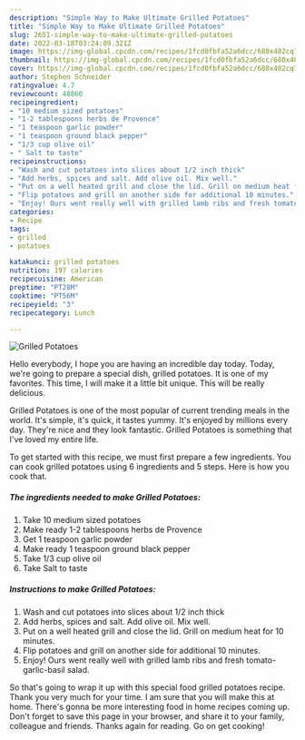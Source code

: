 ```yaml
---
description: "Simple Way to Make Ultimate Grilled Potatoes"
title: "Simple Way to Make Ultimate Grilled Potatoes"
slug: 2651-simple-way-to-make-ultimate-grilled-potatoes
date: 2022-03-18T03:24:09.321Z
image: https://img-global.cpcdn.com/recipes/1fcd0fbfa52a6dcc/680x482cq70/grilled-potatoes-recipe-main-photo.jpg
thumbnail: https://img-global.cpcdn.com/recipes/1fcd0fbfa52a6dcc/680x482cq70/grilled-potatoes-recipe-main-photo.jpg
cover: https://img-global.cpcdn.com/recipes/1fcd0fbfa52a6dcc/680x482cq70/grilled-potatoes-recipe-main-photo.jpg
author: Stephen Schneider
ratingvalue: 4.7
reviewcount: 48860
recipeingredient:
- "10 medium sized potatoes"
- "1-2 tablespoons herbs de Provence"
- "1 teaspoon garlic powder"
- "1 teaspoon ground black pepper"
- "1/3 cup olive oil"
- " Salt to taste"
recipeinstructions:
- "Wash and cut potatoes into slices about 1/2 inch thick"
- "Add herbs, spices and salt. Add olive oil. Mix well."
- "Put on a well heated grill and close the lid. Grill on medium heat for 10 minutes."
- "Flip potatoes and grill on another side for additional 10 minutes."
- "Enjoy! Ours went really well with grilled lamb ribs and fresh tomato-garlic-basil salad."
categories:
- Recipe
tags:
- grilled
- potatoes

katakunci: grilled potatoes 
nutrition: 197 calories
recipecuisine: American
preptime: "PT28M"
cooktime: "PT56M"
recipeyield: "3"
recipecategory: Lunch

---
```



![Grilled Potatoes](https://img-global.cpcdn.com/recipes/1fcd0fbfa52a6dcc/680x482cq70/grilled-potatoes-recipe-main-photo.jpg)

Hello everybody, I hope you are having an incredible day today. Today, we're going to prepare a special dish, grilled potatoes. It is one of my favorites. This time, I will make it a little bit unique. This will be really delicious.



Grilled Potatoes is one of the most popular of current trending meals in the world. It's simple, it's quick, it tastes yummy. It's enjoyed by millions every day. They're nice and they look fantastic. Grilled Potatoes is something that I've loved my entire life.


To get started with this recipe, we must first prepare a few ingredients. You can cook grilled potatoes using 6 ingredients and 5 steps. Here is how you cook that.

<!--inarticleads1-->

##### The ingredients needed to make Grilled Potatoes:

1. Take 10 medium sized potatoes
1. Make ready 1-2 tablespoons herbs de Provence
1. Get 1 teaspoon garlic powder
1. Make ready 1 teaspoon ground black pepper
1. Take 1/3 cup olive oil
1. Take  Salt to taste




<!--inarticleads2-->

##### Instructions to make Grilled Potatoes:

1. Wash and cut potatoes into slices about 1/2 inch thick
1. Add herbs, spices and salt. Add olive oil. Mix well.
1. Put on a well heated grill and close the lid. Grill on medium heat for 10 minutes.
1. Flip potatoes and grill on another side for additional 10 minutes.
1. Enjoy! Ours went really well with grilled lamb ribs and fresh tomato-garlic-basil salad.




So that's going to wrap it up with this special food grilled potatoes recipe. Thank you very much for your time. I am sure that you will make this at home. There's gonna be more interesting food in home recipes coming up. Don't forget to save this page in your browser, and share it to your family, colleague and friends. Thanks again for reading. Go on get cooking!
